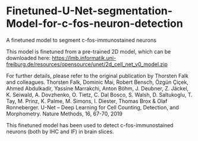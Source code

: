 # Finetuned-U-Net-segmentation-Model-for-c-fos-neuron-detection
A finetuned model to segment c-fos-immunostained neurons

This model is finetuned from a pre-trained 2D model, which can be downloaded here:
https://lmb.informatik.uni-freiburg.de/resources/opensource/unet/2d_cell_net_v0_model.zip

For further details, please refer to the original publication by Thorsten Falk and colleagues.
Thorsten Falk, Dominic Mai, Robert Bensch, Özgün Çiçek, Ahmed Abdulkadir, Yassine Marrakchi, Anton Böhm, J. Deubner, Z. Jäckel, K. Seiwald, A. Dovzhenko, O. Tietz, C. Dal Bosco, S. Walsh, D. Saltukoglu, T. Tay, M. Prinz, K. Palme, M. Simons, I. Diester, Thomas Brox & Olaf Ronneberger. U-Net – Deep Learning for Cell Counting, Detection, and Morphometry. Nature Methods, 16, 67-70, 2019

This finetuned model has been used to detect c-fos-immunostained neurons (both by IHC and IF) in brain slices.
